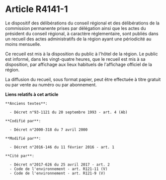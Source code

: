 # Article R4141-1

Le dispositif des délibérations du conseil régional et des délibérations de la commission permanente prises par délégation
ainsi que les actes du président du conseil régional, à caractère réglementaire, sont publiés dans un recueil des actes
administratifs de la région ayant une périodicité au moins mensuelle.

Ce recueil est mis à la disposition du public à l'hôtel de la région. Le public est informé, dans les vingt-quatre heures,
que le recueil est mis à sa disposition, par affichage aux lieux habituels de l'affichage officiel de la région.

La diffusion du recueil, sous format papier, peut être effectuée à titre gratuit ou par vente au numéro ou par abonnement.

**Liens relatifs à cet article**

	**Anciens textes**:

	  - Décret n°93-1121 du 20 septembre 1993 - art. 4 (Ab)

	**Codifié par**:

	  - Décret n°2000-318 du 7 avril 2000

	**Modifié par**:

	  - Décret n°2016-146 du 11 février 2016 - art. 1

	**Cité par**:

	  - Décret n°2017-626 du 25 avril 2017 - art. 2
	  - Code de l'environnement - art. R121-11 (V)
	  - Code de l'environnement - art. R121-9 (V)
